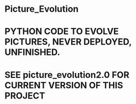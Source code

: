 # Picture_Evolution

# PYTHON CODE TO EVOLVE PICTURES, NEVER DEPLOYED, UNFINISHED. 
# SEE picture_evolution2.0 FOR CURRENT VERSION OF THIS PROJECT